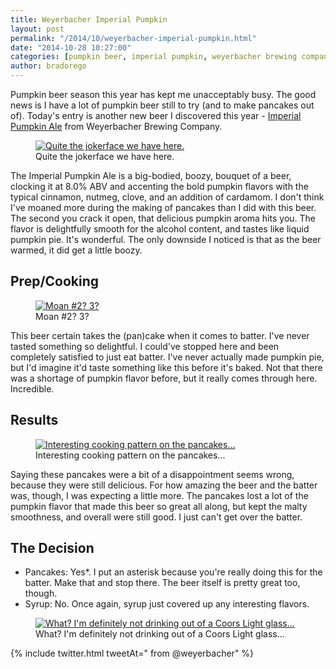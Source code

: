 ```yaml
---
title: Weyerbacher Imperial Pumpkin
layout: post
permalink: "/2014/10/weyerbacher-imperial-pumpkin.html"
date: "2014-10-28 10:27:00"
categories: [pumpkin beer, imperial pumpkin, weyerbacher brewing company, pennsylvania]
author: bradorego
---
```


Pumpkin beer season this year has kept me unacceptably busy. The good news is I have a lot of pumpkin beer still to try (and to make pancakes out of). Today's entry is another new beer I discovered this year - <a href="http://www.weyerbacher.com/beers/seasonal/imperial-pumpkin-ale/" target="_blank">Imperial Pumpkin Ale</a> from Weyerbacher Brewing Company.

<figure class="imageWrap">
  <a href="{{ site.url }}/assets/full/weyerbacherimperialpumpkin/beer.png" target="_blank">
    <img src="{{ site.url }}/assets/compressed/weyerbacherimperialpumpkin/beer.png" alt="Quite the jokerface we have here." />
  </a>
  <figcaption>
    Quite the jokerface we have here.
  </figcaption>
</figure>

The Imperial Pumpkin Ale is a big-bodied, boozy, bouquet of a beer, clocking it at 8.0% ABV and accenting the bold pumpkin flavors with the typical cinnamon, nutmeg, clove, and an addition of cardamom. I don't think I've moaned more during the making of pancakes than I did with this beer. The second you crack it open, that delicious pumpkin aroma hits you. The flavor is delightfully smooth for the alcohol content, and tastes like liquid pumpkin pie. It's wonderful. The only downside I noticed is that as the beer warmed, it did get a little boozy.

## Prep/Cooking

<figure class="imageWrap">
  <a href="{{ site.url }}/assets/full/weyerbacherimperialpumpkin/batter.png" target="_blank">
    <img src="{{ site.url }}/assets/compressed/weyerbacherimperialpumpkin/batter.png" alt="Moan #2? 3?" />
  </a>
  <figcaption>
    Moan #2? 3?
  </figcaption>
</figure>

This beer certain takes the (pan)cake when it comes to batter. I've never tasted something so delightful. I could've stopped here and been completely satisfied to just eat batter. I've never actually made pumpkin pie, but I'd imagine it'd taste something like this before it's baked. Not that there was a shortage of pumpkin flavor before, but it really comes through here. Incredible.

## Results

<figure class="imageWrap">
  <a href="{{ site.url }}/assets/full/weyerbacherimperialpumpkin/pancakes.png" target="_blank">
    <img src="{{ site.url }}/assets/compressed/weyerbacherimperialpumpkin/pancakes.png" alt="Interesting cooking pattern on the pancakes..." />
  </a>
  <figcaption>
    Interesting cooking pattern on the pancakes...
  </figcaption>
</figure>

Saying these pancakes were a bit of a disappointment seems wrong, because they were still delicious. For how amazing the beer and the batter was, though, I was expecting a little more. The pancakes lost a lot of the pumpkin flavor that made this beer so great all along, but kept the malty smoothness, and overall were still good. I just can't get over the batter.

## The Decision

* Pancakes: Yes\*. I put an asterisk because you're really doing this for the batter. Make that and stop there. The beer itself is pretty great too, though.
* Syrup: No. Once again, syrup just covered up any interesting flavors.

<figure class="imageWrap">
  <a href="{{ site.url }}/assets/full/weyerbacherimperialpumpkin/syrup.png" target="_blank">
    <img src="{{ site.url }}/assets/compressed/weyerbacherimperialpumpkin/syrup.png" alt="What? I'm definitely not drinking out of a Coors Light glass..." />
  </a>
  <figcaption>
    What? I'm definitely not drinking out of a Coors Light glass...
  </figcaption>
</figure>

{% include twitter.html tweetAt=" from @weyerbacher" %}
